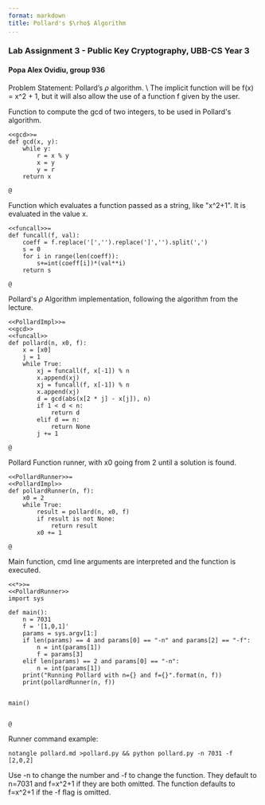 ```yaml
---
format: markdown
title: Pollard's $\rho$ Algorithm
...
```



### Lab Assignment 3 - Public Key Cryptography, UBB-CS Year 3
#### Popa Alex Ovidiu, group 936

Problem Statement: Pollard’s $\rho$ algorithm. \ The implicit function will be f(x) = x^2 + 1, but it will also allow the use of a function f given by the user.

Function to compute the gcd of two integers, to be used in Pollard's algorithm.

~~~~~{.python}
<<gcd>>=
def gcd(x, y):
    while y:
        r = x % y
        x = y
        y = r
    return x

@
~~~~~


Function which evaluates a function passed as a string, like "x^2+1". It is evaluated in the value x.

~~~~~{.python}
<<funcall>>=
def funcall(f, val):
    coeff = f.replace('[','').replace(']','').split(',')
    s = 0
    for i in range(len(coeff)):
        s+=int(coeff[i])*(val**i)
    return s

@
~~~~~

Pollard's $\rho$ Algorithm implementation, following the algorithm from the lecture.

~~~~~{.python}
<<PollardImpl>>=
<<gcd>>
<<funcall>>
def pollard(n, x0, f):
    x = [x0]
    j = 1
    while True:
        xj = funcall(f, x[-1]) % n
        x.append(xj)
        xj = funcall(f, x[-1]) % n
        x.append(xj)
        d = gcd(abs(x[2 * j] - x[j]), n)
        if 1 < d < n:
            return d
        elif d == n:
            return None
        j += 1

@
~~~~~

Pollard Function runner, with x0 going from 2 until a solution is found.

~~~~~{.python}
<<PollardRunner>>=
<<PollardImpl>>
def pollardRunner(n, f):
    x0 = 2
    while True:
        result = pollard(n, x0, f)
        if result is not None:
            return result
        x0 += 1

@
~~~~~

Main function, cmd line arguments are interpreted and the function is executed.

~~~~~{.python}
<<*>>=
<<PollardRunner>>
import sys 

def main():
    n = 7031
    f = '[1,0,1]'
    params = sys.argv[1:]
    if len(params) == 4 and params[0] == "-n" and params[2] == "-f":
        n = int(params[1])
        f = params[3]
    elif len(params) == 2 and params[0] == "-n":
        n = int(params[1])
    print("Running Pollard with n={} and f={}".format(n, f))
    print(pollardRunner(n, f))


main()


@
~~~~~

Runner command example: 

~~~~~{.bash}
notangle pollard.md >pollard.py && python pollard.py -n 7031 -f [2,0,2]
~~~~~

Use -n to change the number and -f to change the function. 
They default to n=7031 and f=x^2+1 if they are both omitted.
The function defaults to f=x^2+1 if the -f flag is omitted.
